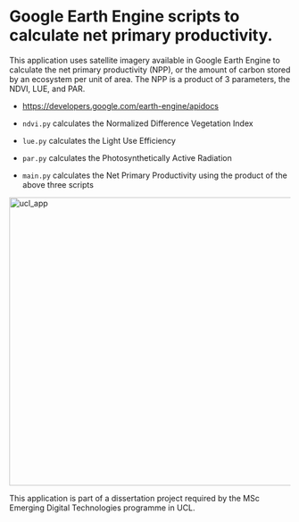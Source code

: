 # Google Earth Engine scripts to calculate net primary productivity. 

This application uses satellite imagery available in Google Earth Engine to calculate the net primary productivity (NPP), or the amount of carbon stored by an ecosystem per unit of area. The NPP is a product of 3 parameters, the NDVI, LUE, and PAR.

- https://developers.google.com/earth-engine/apidocs

- `ndvi.py` calculates the Normalized Difference Vegetation Index
- `lue.py` calculates the Light Use Efficiency
- `par.py` calculates the Photosynthetically Active Radiation
- `main.py` calculates the Net Primary Productivity using the product of the above three scripts
  
<img width="516" alt="ucl_app" src="https://github.com/jcgloria/npp_gee/assets/30906750/5d3ee9e7-9b17-4307-bf6a-2cad75d3217b">

This application is part of a dissertation project required by the MSc Emerging Digital Technologies programme in UCL. 
